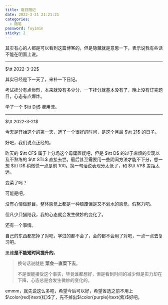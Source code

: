 ```yaml
---
title: 每日随记
date: 2022-3-21 21:21:21
categories:
  - 随笔
password: fuyimin
sticky: 2
---
```


其实有心的人都是可以看到这篇博客的，但是隐藏就是意思一下，表示说我有些话不能在明面上说。

---

$\tt 2022-3-22$

其实已经是下一天了，来补一下日记。

考试挂分有点惨烈，本来就没有多少分，一下挂分就基本没有了，晚上没有订完题目，心态有点爆炸。

学了一个 $\tt Dij$ 费用流。

---

$\tt 2022-3-21$ 

今天是开始这个的第一天，选了一个很好的时间，是这个月最 $\tt 21$ 的日子。

好吧，我们说点正经的。

昨天的 $\tt CF$ 属于上分场这个毋庸置疑吧，但是 $\tt D$ 的过于麻烦的实现以及不熟练的 $\tt STL$ 直接去世。最后甚至需要用一些阴间方法才能不下分，想一想 $\tt D$ 稍微快一点是前 $100$。换一句话说表现分太低了，和 $\tt VP$ 差距太远。

变菜了吗？

可能是吧。

没有心情做题目，整体感觉上都是一种颓废但是又不划水的感觉，假努力吧。

但凡少只猫陪我，我的心态就会发生微妙的变化了。

还有一个事情。

自己的东西都忘掉了对吧，学过的都不会了，会的都不会用了对吧，一点一点去复习吧。

思维**是不能短时间提升的**。

> 换句话说就是 **菜会一直菜下去**。
> 
> 不是很能接受这个事实，毕竟谁都想好，但是看到时间的减少但是实力却在下降，心态总是会发生微妙的变化的。

emmm，就先说这么多吧，希望今后可以好，希望省选之前不用上$\color{red}\text{红}$了，先不掉出$\color{purple}\text{紫}$好吧。


